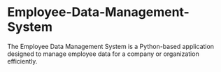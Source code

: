 # Employee-Data-Management-System
The Employee Data Management System is a Python-based application designed to manage employee data for a company or organization efficiently.

